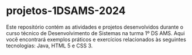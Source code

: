 # projetos-1DSAMS-2024
Este repositório contém as atividades e projetos desenvolvidos durante o curso técnico de Desenvolvimento de Sistemas na turma 1º DS AMS. Aqui você encontrará exemplos práticos e exercícios relacionados às seguintes tecnologias: Java, HTML 5 e CSS 3.
